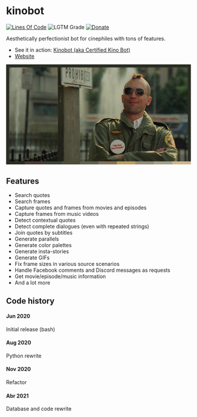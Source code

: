 # kinobot
[![Lines Of Code](https://tokei.rs/b1/github/vitiko98/kinobot?category=code)](https://github.com/vitiko98/kinobot)
![LGTM Grade](https://img.shields.io/lgtm/grade/python/github/vitiko98/kinobot)
[![Donate](https://img.shields.io/badge/Donate-PayPal-green.svg)](https://www.paypal.com/cgi-bin/webscr?cmd=_s-xclick&hosted_button_id=VZWSWVGZGJRMU&source=url)

Aesthetically perfectionist bot for cinephiles with tons of features.

* See it in action: [Kinobot (aka Certified Kino Bot)](https://www.facebook.com/certifiedkino/)
* [Website](https://kino.caretas.club)

![alt text](assets/result.png)


## Features
* Search quotes
* Search frames
* Capture quotes and frames from movies and episodes
* Capture frames from music videos
* Detect contextual quotes
* Detect complete dialogues (even with repeated strings)
* Join quotes by subtitles
* Generate parallels
* Generate color palettes
* Generate insta-stories
* Generate GIFs
* Fix frame sizes in various source scenarios
* Handle Facebook comments and Discord messages as requests
* Get movie/episode/music information
* And a lot more

## Code history
#### Jun 2020
Initial release (bash)
#### Aug 2020
Python rewrite
#### Nov 2020
Refactor
#### Abr 2021
Database and code rewrite
